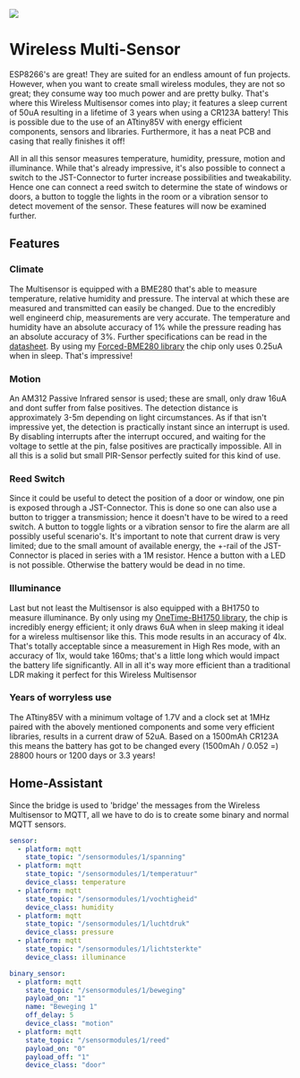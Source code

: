 [![](https://img.shields.io/github/v/release/JVKran/Wireless-Multisensor.svg?style=flat-square)](https://github.com/JVKran/Wireless-Multisensor/releases/latest)

# Wireless Multi-Sensor
ESP8266's are great! They are suited for an endless amount of fun projects. However, when you want to create small wireless modules, they are not so great; they consume way too much power and are pretty bulky. That's where this Wireless Multisensor comes into play; it features a sleep current of 50uA resulting in a lifetime of 3 years when using a CR123A battery! This is possible due to the use of an ATtiny85V with energy efficient components, sensors and libraries. Furthermore, it has a neat PCB and casing that really finishes it off!

All in all this sensor measures temperature, humidity, pressure, motion and illuminance. While that's already impressive, it's also possible to connect a switch to the JST-Connector to furter increase possibilities and tweakability. Hence one can connect a reed switch to determine the state of windows or doors, a button to toggle the lights in the room or a vibration sensor to detect movement of the sensor. These features will now be examined further.

## Features
### Climate
The Multisensor is equipped with a BME280 that's able to measure temperature, relative humidity and pressure. The interval at which these are measured and transmitted can easily be changed. Due to the encredibly well engineerd chip, measurements are very accurate. The temperature and humidity have an absolute accuracy of 1% while the pressure reading has an absolute accuracy of 3%. Further specifications can be read in the [datasheet](https://www.bosch-sensortec.com/media/boschsensortec/downloads/datasheets/bst-bme280-ds002.pdf). By using my [Forced-BME280 library](https://github.com/JVKran/Forced-BME280) the chip only uses 0.25uA when in sleep. That's impressive!

### Motion
An AM312 Passive Infrared sensor is used; these are small, only draw 16uA and dont suffer from false positives. The detection distance is approximately 3-5m depending on light circumstances. As if that isn't impressive yet, the detection is practically instant since an interrupt is used. By disabling interrupts after the interrupt occured, and waiting for the voltage to settle at the pin, false positives are practically impossible. All in all this is a solid but small PIR-Sensor perfectly suited for this kind of use.

### Reed Switch
Since it could be useful to detect the position of a door or window, one pin is exposed through a JST-Connector. This is done so one can also use a button to trigger a transmission; hence it doesn't have to be wired to a reed switch. A button to toggle lights or a vibration sensor to fire the alarm are all possibly useful scenario's. It's important to note that current draw is very limited; due to the small amount of available energy, the +-rail of the JST-Connector is placed in series with a 1M resistor. Hence a button with a LED is not possible. Otherwise the battery would be dead in no time.

### Illuminance
Last but not least the Multisensor is also equipped with a BH1750 to measure illuminance. By only using my [OneTime-BH1750 library](https://github.com/JVKran/OneTime-BH1750), the chip is incredibly energy efficient; it only draws 6uA when in sleep making it ideal for a wireless multisensor like this. This mode results in an accuracy of 4lx. That's totally acceptable since a measurement in High Res mode, with an accuracy of 1lx, would take 160ms; that's a little long which would impact the battery life significantly. All in all it's way more efficient than a traditional LDR making it perfect for this Wireless Multisensor

### Years of worryless use
The ATtiny85V with a minimum voltage of 1.7V and a clock set at 1MHz paired with the abovely mentioned components and some very efficient libraries, results in a current draw of 52uA. Based on a 1500mAh CR123A this means the battery has got to be changed every (1500mAh / 0.052 =) 28800 hours or 1200 days or 3.3 years!

## Home-Assistant
Since the bridge is used to 'bridge' the messages from the Wireless Multisensor to MQTT, all we have to do is to create some binary and normal MQTT sensors.

```yaml
sensor:
  - platform: mqtt
    state_topic: "/sensormodules/1/spanning"                     
  - platform: mqtt
    state_topic: "/sensormodules/1/temperatuur"
    device_class: temperature
  - platform: mqtt
    state_topic: "/sensormodules/1/vochtigheid"                                                                             
    device_class: humidity                                                                                                                                   
  - platform: mqtt                                                                                                          
    state_topic: "/sensormodules/1/luchtdruk"                                                                               
    device_class: pressure                                                                                                  
  - platform: mqtt                                                                                                          
    state_topic: "/sensormodules/1/lichtsterkte"                                                                            
    device_class: illuminance 

binary_sensor:
  - platform: mqtt                                                                                                          
    state_topic: "/sensormodules/1/beweging"
    payload_on: "1"                                                                                                         
    name: "Beweging 1"                                                                                                      
    off_delay: 5                                                                                                            
    device_class: "motion"
  - platform: mqtt                                                                                                          
    state_topic: "/sensormodules/1/reed"                                                                                    
    payload_on: "0"                                                                                                         
    payload_off: "1"
    device_class: "door"                                                       
```
